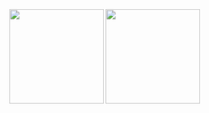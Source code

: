 <a href="https://github.com/tocoteron">
  <img align="left" height="170px" src="https://github-readme-stats.vercel.app/api?username=Haur514&count_private=true&show_icons=true&theme=dracula" />
</a>
<a href="https://github.com/tocoteron">
  <img align="left" height="170px" src="https://github-readme-stats.vercel.app/api/top-langs/?username=Haur514&layout=compact&theme=dracula" />
</a>
